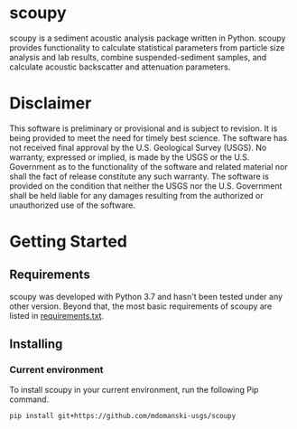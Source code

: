 # scoupy
scoupy is a sediment acoustic analysis package written in Python. scoupy
provides functionality to calculate statistical parameters from particle size
analysis and lab results, combine suspended-sediment samples, and calculate
acoustic backscatter and attenuation parameters.

# Disclaimer
This software is preliminary or provisional and is subject to revision. It is
being provided to meet the need for timely best science. The software has not
received final approval by the U.S. Geological Survey (USGS). No warranty,
expressed or implied, is made by the USGS or the U.S. Government as to the
functionality of the software and related material nor shall the fact of
release constitute any such warranty. The software is provided on the condition
that neither the USGS nor the U.S. Government shall be held liable for any
damages resulting from the authorized or unauthorized use of the software.

# Getting Started
## Requirements
scoupy was developed with Python 3.7 and hasn't been tested under any other
version. Beyond that, the most basic requirements of scoupy are listed in
[requirements.txt](requirements.txt).

## Installing
### Current environment
To install scoupy in your current environment, run the following Pip command.
```
pip install git+https://github.com/mdomanski-usgs/scoupy
```
